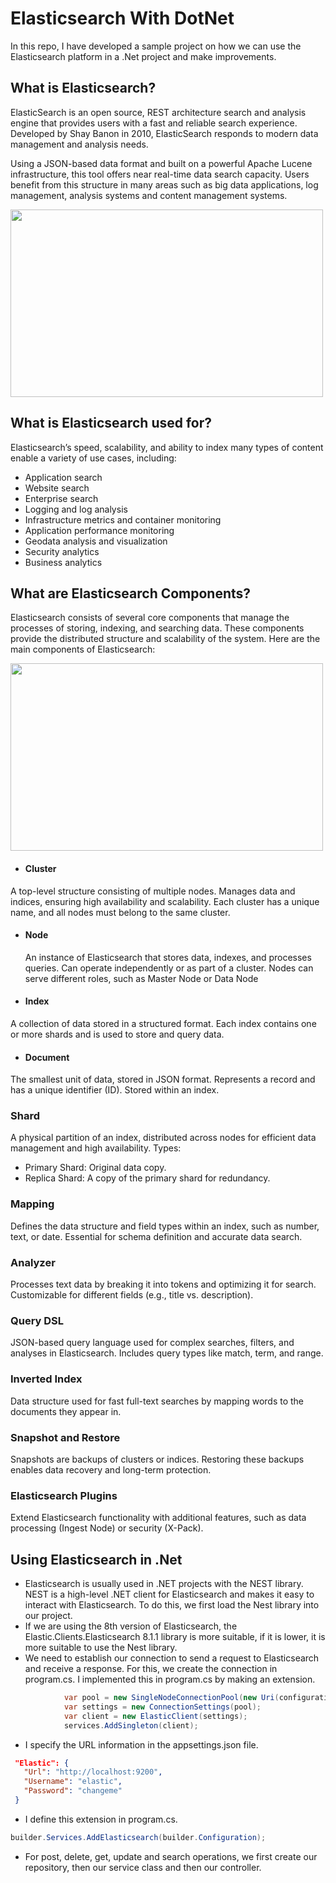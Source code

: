 # Elasticsearch With DotNet
In this repo, I have developed a sample project on how we can use the Elasticsearch platform in a .Net project and make improvements.

## What is Elasticsearch?
 ElasticSearch is an open source, REST architecture search and analysis engine that provides users with a fast and reliable search experience. Developed by Shay Banon in 2010, ElasticSearch responds to modern data management and analysis needs.

Using a JSON-based data format and built on a powerful Apache Lucene infrastructure, this tool offers near real-time data search capacity. Users benefit from this structure in many areas such as big data applications, log management, analysis systems and content management systems.

<img src="https://github.com/user-attachments/assets/647c4ffb-15a5-47e4-9bdd-d527b4f154ca" width="500" height="300">


## What is Elasticsearch used for?
Elasticsearch’s speed, scalability, and ability to index many types of content enable a variety of use cases, including:

- Application search
- Website search
- Enterprise search
- Logging and log analysis
- Infrastructure metrics and container monitoring
- Application performance monitoring
- Geodata analysis and visualization
- Security analytics
- Business analytics

## What are Elasticsearch Components?
Elasticsearch consists of several core components that manage the processes of storing, indexing, and searching data. These components provide the distributed structure and scalability of the system. Here are the main components of Elasticsearch:

<img src="https://github.com/user-attachments/assets/20119091-6ec1-44d3-83cc-f105ea28e1af" width="500" height="300">

 - #### Cluster
 A top-level structure consisting of multiple nodes. Manages data and indices, ensuring high availability and scalability. Each cluster has a unique name, and all nodes must belong to the same cluster.

- #### Node
  An instance of Elasticsearch that stores data, indexes, and processes queries. Can operate independently or as part of a cluster. Nodes can serve different roles, such as Master Node or Data Node

- ####  Index
 A collection of data stored in a structured format. Each index contains one or more shards and is used to store and query data.

- #### Document
The smallest unit of data, stored in JSON format. Represents a record and has a unique identifier (ID). Stored within an index.

### Shard
 A physical partition of an index, distributed across nodes for efficient data management and high availability. Types:
- Primary Shard: Original data copy.
- Replica Shard: A copy of the primary shard for redundancy.

### Mapping
  Defines the data structure and field types within an index, such as number, text, or date. Essential for schema definition and accurate data search.

 ### Analyzer
 Processes text data by breaking it into tokens and optimizing it for search. Customizable for different fields (e.g., title vs. description).
 
### Query DSL
 JSON-based query language used for complex searches, filters, and analyses in Elasticsearch. Includes query types like match, term, and range.

### Inverted Index
Data structure used for fast full-text searches by mapping words to the documents they appear in.

### Snapshot and Restore
 Snapshots are backups of clusters or indices. Restoring these backups enables data recovery and long-term protection.

### Elasticsearch Plugins
  Extend Elasticsearch functionality with additional features, such as data processing (Ingest Node) or security (X-Pack).

## Using Elasticsearch in .Net
- Elasticsearch is usually used in .NET projects with the NEST library. NEST is a high-level .NET client for Elasticsearch and makes it easy to interact with Elasticsearch. To do this, we first load the Nest library into our project.
- If we are using the 8th version of Elasticsearch, the Elastic.Clients.Elasticsearch 8.1.1 library is more suitable, if it is lower, it is more suitable to use the Nest library.
- We need to establish our connection to send a request to Elasticsearch and receive a response. For this, we create the connection in program.cs. I implemented this in program.cs by making an extension.
```c#
            var pool = new SingleNodeConnectionPool(new Uri(configuration.GetSection("Elastic")["Url"]!));
            var settings = new ConnectionSettings(pool);
            var client = new ElasticClient(settings);
            services.AddSingleton(client);
```
 - I specify the URL information in the appsettings.json file.
 ```json
  "Elastic": {
    "Url": "http://localhost:9200",
    "Username": "elastic",
    "Password": "changeme"
  }
```
- I define this extension in program.cs.
```c#
builder.Services.AddElasticsearch(builder.Configuration);
```
- For post, delete, get, update and search operations, we first create our repository, then our service class and then our controller.
